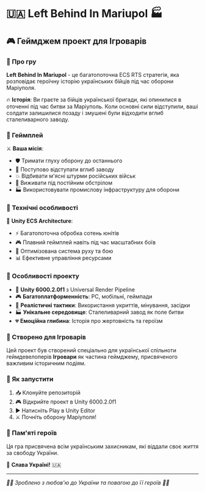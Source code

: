 # 🇺🇦 Left Behind In Mariupol 🏭

## 🎮 Геймджем проект для Ігроварів

### 📖 Про гру

**Left Behind In Mariupol** - це багатопоточна ECS RTS стратегія, яка розповідає героїчну історію українських бійців під час оборони Маріуполя. 

🔥 **Історія**: Ви граєте за бійців української бригади, які опинилися в оточенні під час битви за Маріуполь. Коли основні сили відступили, ваші солдати залишилися позаду і змушені були відходити вглиб сталеливарного заводу.

### 🎯 Геймплей

⚔️ **Ваша місія**:
- 🛡️ Тримати глуху оборону до останнього
- 📍 Поступово відступати вглиб заводу
- 💥 Відбивати м'ясні штурми російських військ
- 🎯 Виживати під постійним обстрілом
- 🏭 Використовувати промислову інфраструктуру для оборони

### 🔧 Технічні особливості

🚀 **Unity ECS Architecture**:
- ⚡ Багатопоточна обробка сотень юнітів
- 🎮 Плавний геймплей навіть під час масштабних боїв
- 🔄 Оптимізована система руху та бою
- 📊 Ефективне управління ресурсами

### 🎨 Особливості проекту

- 🌟 **Unity 6000.2.0f1** з Universal Render Pipeline
- 🎮 **Багатоплатформенність**: PC, мобільні, геймпади
- 🎯 **Реалістичні тактики**: Використання укриттів, мінування, засідки
- 🏭 **Унікальне середовище**: Сталеливарний завод як поле битви
- 💔 **Емоційна глибина**: Історія про жертовність та героїзм

### 🎪 Створено для Ігроварів

Цей проект був створений спеціально для української спільноти геймдевелоперів **Ігровари** як частина геймджему, присвяченого важливим історичним подіям.

### 🚀 Як запустити

1. 📥 Клонуйте репозиторій
2. 🎮 Відкрийте проект в Unity 6000.2.0f1
3. ▶️ Натисніть Play в Unity Editor
4. ⚔️ Почніть оборону Маріуполя!

### 💪 Пам'яті героїв

Ця гра присвячена всім українським захисникам, які віддали своє життя за свободу України. 

🌻 **Слава Україні!** 🇺🇦

---

*💙💛 Зроблено з любов'ю до України та повагою до її героїв 💛💙*
